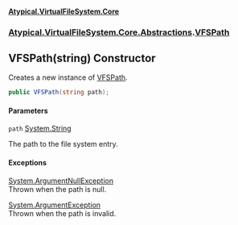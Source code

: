 #### [Atypical.VirtualFileSystem.Core](VirtualFileSystem.md 'VirtualFileSystem')
### [Atypical.VirtualFileSystem.Core.Abstractions](VirtualFileSystem.md#Atypical.VirtualFileSystem.Core.Abstractions 'Atypical.VirtualFileSystem.Core.Abstractions').[VFSPath](VFSPath.md 'Atypical.VirtualFileSystem.Core.Abstractions.VFSPath')

## VFSPath(string) Constructor

Creates a new instance of [VFSPath](VFSPath.md 'Atypical.VirtualFileSystem.Core.Abstractions.VFSPath').

```csharp
public VFSPath(string path);
```
#### Parameters

<a name='Atypical.VirtualFileSystem.Core.Abstractions.VFSPath.VFSPath(string).path'></a>

`path` [System.String](https://docs.microsoft.com/en-us/dotnet/api/System.String 'System.String')

The path to the file system entry.

#### Exceptions

[System.ArgumentNullException](https://docs.microsoft.com/en-us/dotnet/api/System.ArgumentNullException 'System.ArgumentNullException')  
Thrown when the path is null.

[System.ArgumentException](https://docs.microsoft.com/en-us/dotnet/api/System.ArgumentException 'System.ArgumentException')  
Thrown when the path is invalid.